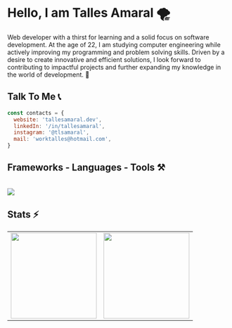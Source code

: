 

<h1>Hello, I am Talles Amaral 🌪️</h1>

Web developer with a thirst for learning and a solid focus on software development. At the age of 22, I am studying computer engineering while actively improving my programming and problem solving skills. Driven by a desire to create innovative and efficient solutions, I look forward to contributing to impactful projects and further expanding my knowledge in the world of development. 🚀

<h2>Talk To Me 📞</h2>

```javascript
const contacts = {
  website: 'tallesamaral.dev',
  linkedIn: '/in/tallesamaral',
  instagram: '@tlsamaral',
  mail: 'worktalles@hotmail.com',
}
```

<h2 >Frameworks - Languages - Tools ⚒</h2>
<br/>
<div>
    <img src="https://skillicons.dev/icons?i=html,css,react,bootstrap,vscode,visualstudio,github,figma,tailwind,redux,styledcomponents,git,nodejs,javascript,typescript,express,firebase,mongodb,cs,nextjs,mysql,docker,linux,dotnet,md" />
</div>

<h2>Stats ⚡</h2>

<div >
  <table>
    <tbody>
      <tr>
          <td>
             <a href="https://github.com/tlsamaral">
               <img height="195" src="https://github-readme-stats.vercel.app/api?username=tlsamaral&show_icons=true&theme=codeSTACKr&include_all_commits=true&count_private=true"/>
          </td>
          <td>
             <a href="https://github.com/tlsamaral">
             <img height="195" src="https://github-readme-stats.vercel.app/api/top-langs/?username=tlsamaral&layout=compact&langs_count=7&theme=codeSTACKr"/>
          </td>
      </tr>
    </tbody>
  </table>
</div>
